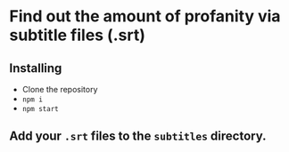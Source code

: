 # Find out the amount of profanity via subtitle files (.srt)

## Installing
* Clone the repository
* `npm i`
* `npm start`

## Add your `.srt` files to the `subtitles` directory.